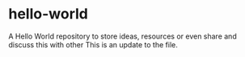 # hello-world
A Hello World repository to store ideas, resources or even share and discuss this with other
This is an update to the file.
